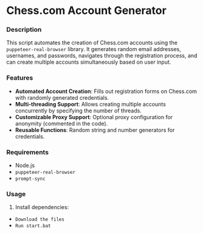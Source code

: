 # Chess.com Account Generator  

### Description  
This script automates the creation of Chess.com accounts using the `puppeteer-real-browser` library. It generates random email addresses, usernames, and passwords, navigates through the registration process, and can create multiple accounts simultaneously based on user input.  

### Features  
- **Automated Account Creation**: Fills out registration forms on Chess.com with randomly generated credentials.  
- **Multi-threading Support**: Allows creating multiple accounts concurrently by specifying the number of threads.  
- **Customizable Proxy Support**: Optional proxy configuration for anonymity (commented in the code).  
- **Reusable Functions**: Random string and number generators for credentials.  

### Requirements  
- Node.js  
- `puppeteer-real-browser`  
- `prompt-sync`  

### Usage  
1. Install dependencies:  
- `Download the files`
- `Run start.bat`

